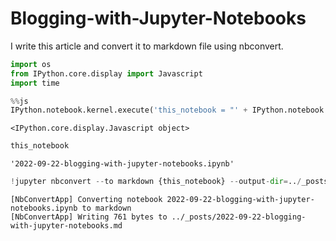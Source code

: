 # Blogging-with-Jupyter-Notebooks

I write this article and convert it to markdown file using nbconvert.


```python
import os
from IPython.core.display import Javascript
import time
```


```python
%%js
IPython.notebook.kernel.execute('this_notebook = "' + IPython.notebook.notebook_name + '"')
```


    <IPython.core.display.Javascript object>



```python
this_notebook
```




    '2022-09-22-blogging-with-jupyter-notebooks.ipynb'




```python
!jupyter nbconvert --to markdown {this_notebook} --output-dir=../_posts
```

    [NbConvertApp] Converting notebook 2022-09-22-blogging-with-jupyter-notebooks.ipynb to markdown
    [NbConvertApp] Writing 761 bytes to ../_posts/2022-09-22-blogging-with-jupyter-notebooks.md

